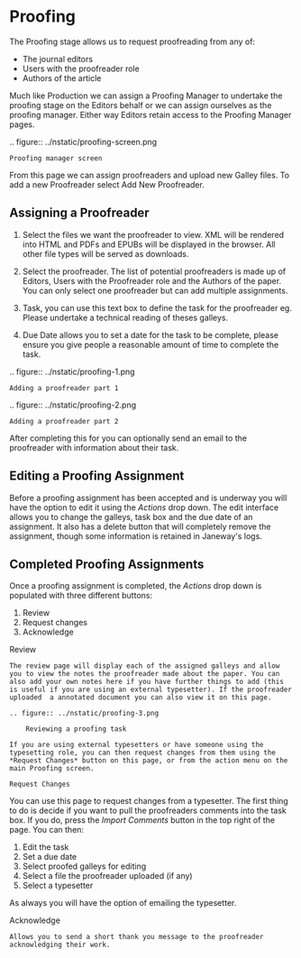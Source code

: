 Proofing
========

The Proofing stage allows us to request proofreading from any of:

- The journal editors
- Users with the proofreader role
- Authors of the article

Much like Production we can assign a Proofing Manager to undertake the proofing stage on the Editors behalf or we can assign ourselves as the proofing manager. Either way Editors retain access to the Proofing Manager pages.

.. figure:: ../nstatic/proofing-screen.png

    Proofing manager screen
    
From this page we can assign proofreaders and upload new Galley files. To add a new Proofreader select Add New Proofreader.

Assigning a Proofreader
-----------------------

1. Select the files we want the proofreader to view. XML will be rendered into HTML and PDFs and EPUBs will be displayed in the browser.
All other file types will be served as downloads.

2. Select the proofreader. The list of potential proofreaders is made up of Editors, Users with the Proofreader role and the Authors of the paper. You can only select one proofreader but can add multiple assignments.

3. Task, you can use this text box to define the task for the proofreader eg. Please undertake a technical reading of theses galleys.

4. Due Date allows you to set a date for the task to be complete, please ensure you give people a reasonable amount of time to complete the task.

.. figure:: ../nstatic/proofing-1.png

    Adding a proofreader part 1
    

.. figure:: ../nstatic/proofing-2.png

    Adding a proofreader part 2

After completing this for you can optionally send an email to the proofreader with information about their task.

Editing a Proofing Assignment
-----------------------------
Before a proofing assignment has been accepted and is underway you will have the option to edit it using the *Actions* drop down. The edit interface allows you to change the galleys, task box and the due date of an assignment. It also has a delete button that will completely remove the assignment, though some information is retained in Janeway's logs.

Completed Proofing Assignments
------------------------------
Once a proofing assignment is completed, the *Actions* drop down is populated with three different buttons:

1. Review
2. Request changes
3. Acknowledge

Review
~~~~~~
The review page will display each of the assigned galleys and allow you to view the notes the proofreader made about the paper. You can also add your own notes here if you have further things to add (this is useful if you are using an external typesetter). If the proofreader uploaded  a annotated document you can also view it on this page.

.. figure:: ../nstatic/proofing-3.png

    Reviewing a proofing task
    
If you are using external typesetters or have someone using the typesetting role, you can then request changes from them using the *Request Changes* button on this page, or from the action menu on the main Proofing screen.

Request Changes
~~~~~~~~~~~~~~~
You can use this page to request changes from a typesetter. The first thing to do is decide if you want to pull the proofreaders comments into the task box. If you do, press the *Import Comments* button in the top right of the page. You can then:

1. Edit the task
2. Set a due date
3. Select proofed galleys for editing
4. Select a file the proofreader uploaded (if any)
5. Select a typesetter

As always you will have the option of emailing the typesetter.

Acknowledge
~~~~~~~~~~~
Allows you to send a short thank you message to the proofreader acknowledging their work.